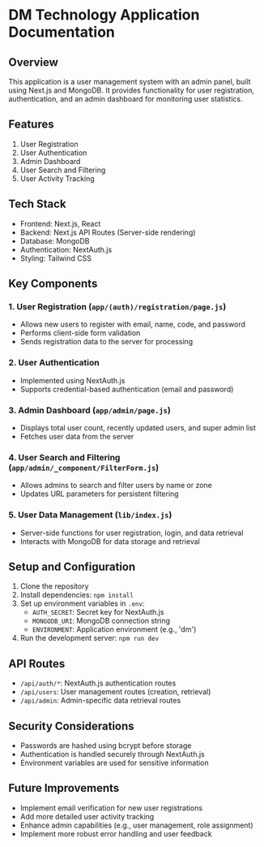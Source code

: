 # DM Technology Application Documentation

## Overview

This application is a user management system with an admin panel, built using Next.js and MongoDB. It provides functionality for user registration, authentication, and an admin dashboard for monitoring user statistics.

## Features

1. User Registration
2. User Authentication
3. Admin Dashboard
4. User Search and Filtering
5. User Activity Tracking

## Tech Stack

- Frontend: Next.js, React
- Backend: Next.js API Routes (Server-side rendering)
- Database: MongoDB
- Authentication: NextAuth.js
- Styling: Tailwind CSS

## Key Components

### 1. User Registration (`app/(auth)/registration/page.js`)

- Allows new users to register with email, name, code, and password
- Performs client-side form validation
- Sends registration data to the server for processing

### 2. User Authentication

- Implemented using NextAuth.js
- Supports credential-based authentication (email and password)

### 3. Admin Dashboard (`app/admin/page.js`)

- Displays total user count, recently updated users, and super admin list
- Fetches user data from the server

### 4. User Search and Filtering (`app/admin/_component/FilterForm.js`)

- Allows admins to search and filter users by name or zone
- Updates URL parameters for persistent filtering

### 5. User Data Management (`lib/index.js`)

- Server-side functions for user registration, login, and data retrieval
- Interacts with MongoDB for data storage and retrieval

## Setup and Configuration

1. Clone the repository
2. Install dependencies: `npm install`
3. Set up environment variables in `.env`:
   - `AUTH_SECRET`: Secret key for NextAuth.js
   - `MONGODB_URI`: MongoDB connection string
   - `ENVIRONMENT`: Application environment (e.g., 'dm')
4. Run the development server: `npm run dev`

## API Routes

- `/api/auth/*`: NextAuth.js authentication routes
- `/api/users`: User management routes (creation, retrieval)
- `/api/admin`: Admin-specific data retrieval routes

## Security Considerations

- Passwords are hashed using bcrypt before storage
- Authentication is handled securely through NextAuth.js
- Environment variables are used for sensitive information

## Future Improvements

- Implement email verification for new user registrations
- Add more detailed user activity tracking
- Enhance admin capabilities (e.g., user management, role assignment)
- Implement more robust error handling and user feedback

